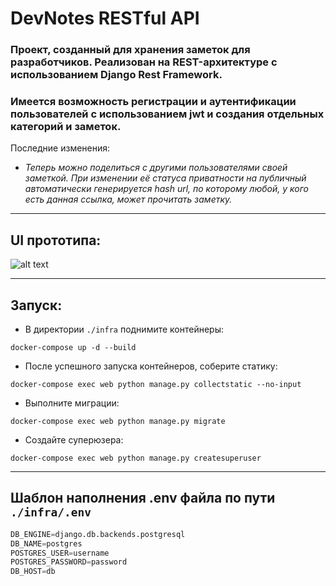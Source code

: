 # DevNotes RESTful API

### Проект, созданный для хранения заметок для разработчиков. Реализован на REST-архитектуре с использованием Django Rest Framework.

### Имеется возможность регистрации и аутентификации пользователей с использованием jwt и создания отдельных категорий и заметок.

Последние изменения:
- _Теперь можно поделиться с другими пользователями своей заметкой. При изменении её статуса приватности на публичный автоматически генерируется hash url, по которому любой, у кого есть данная ссылка, может прочитать заметку._
____

## UI прототипа:

![alt text](https://imageup.ru/img94/4170740/snimok-ekrana-2023-01-19-v-193243.jpg)
____


## Запуск:

- В директории ```./infra``` поднимите контейнеры:

```console
docker-compose up -d --build
```
- После успешного запуска контейнеров, соберите статику:

```console
docker-compose exec web python manage.py collectstatic --no-input
```
- Выполните миграции:

```console
docker-compose exec web python manage.py migrate
```
- Создайте суперюзера:

```console
docker-compose exec web python manage.py createsuperuser
```
___
## Шаблон наполнения .env файла по пути ```./infra/.env```

```python
DB_ENGINE=django.db.backends.postgresql
DB_NAME=postgres
POSTGRES_USER=username
POSTGRES_PASSWORD=password
DB_HOST=db
